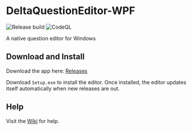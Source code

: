 # DeltaQuestionEditor-WPF

![Release build](https://github.com/Profound-Education-Centre/DeltaQuestionEditor-WPF/workflows/Release%20build/badge.svg)
![CodeQL](https://github.com/Profound-Education-Centre/DeltaQuestionEditor-WPF/workflows/CodeQL/badge.svg)

A native question editor for Windows

## Download and Install

Download the app here: [Releases](https://github.com/Profound-Education-Centre/DeltaQuestionEditor-WPF/releases/latest)

Download `Setup.exe` to install the editor. Once installed, the editor updates itself automatically when new releases are out.

## Help

Visit the [Wiki](https://github.com/Profound-Education-Centre/DeltaQuestionEditor-WPF/wiki) for help.
